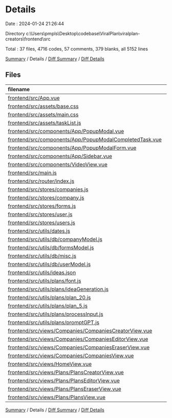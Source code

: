 # Details

Date : 2024-01-24 21:26:44

Directory c:\\Users\\pmpls\\Desktop\\codebase\\ViralPlan\\viralplan-creators\\frontend\\src

Total : 37 files,  4716 codes, 57 comments, 379 blanks, all 5152 lines

[Summary](results.md) / Details / [Diff Summary](diff.md) / [Diff Details](diff-details.md)

## Files
| filename | language | code | comment | blank | total |
| :--- | :--- | ---: | ---: | ---: | ---: |
| [frontend/src/App.vue](/frontend/src/App.vue) | vue | 376 | 0 | 25 | 401 |
| [frontend/src/assets/base.css](/frontend/src/assets/base.css) | CSS | 26 | 0 | 1 | 27 |
| [frontend/src/assets/main.css](/frontend/src/assets/main.css) | CSS | 28 | 0 | 7 | 35 |
| [frontend/src/assets/taskList.js](/frontend/src/assets/taskList.js) | JavaScript | 564 | 5 | 108 | 677 |
| [frontend/src/components/App/PopupModal.vue](/frontend/src/components/App/PopupModal.vue) | vue | 739 | 18 | 17 | 774 |
| [frontend/src/components/App/PopupModalCompletedTask.vue](/frontend/src/components/App/PopupModalCompletedTask.vue) | vue | 100 | 0 | 11 | 111 |
| [frontend/src/components/App/PopupModalForm.vue](/frontend/src/components/App/PopupModalForm.vue) | vue | 136 | 0 | 13 | 149 |
| [frontend/src/components/App/Sidebar.vue](/frontend/src/components/App/Sidebar.vue) | vue | 51 | 0 | 5 | 56 |
| [frontend/src/components/VideoView.vue](/frontend/src/components/VideoView.vue) | vue | 264 | 1 | 13 | 278 |
| [frontend/src/main.js](/frontend/src/main.js) | JavaScript | 26 | 0 | 5 | 31 |
| [frontend/src/router/index.js](/frontend/src/router/index.js) | JavaScript | 71 | 0 | 3 | 74 |
| [frontend/src/stores/companies.js](/frontend/src/stores/companies.js) | JavaScript | 8 | 0 | 2 | 10 |
| [frontend/src/stores/company.js](/frontend/src/stores/company.js) | JavaScript | 42 | 0 | 2 | 44 |
| [frontend/src/stores/forms.js](/frontend/src/stores/forms.js) | JavaScript | 8 | 0 | 1 | 9 |
| [frontend/src/stores/user.js](/frontend/src/stores/user.js) | JavaScript | 13 | 0 | 2 | 15 |
| [frontend/src/stores/users.js](/frontend/src/stores/users.js) | JavaScript | 8 | 0 | 2 | 10 |
| [frontend/src/utils/dates.js](/frontend/src/utils/dates.js) | JavaScript | 63 | 5 | 20 | 88 |
| [frontend/src/utils/db/companyModel.js](/frontend/src/utils/db/companyModel.js) | JavaScript | 106 | 0 | 7 | 113 |
| [frontend/src/utils/db/formsModel.js](/frontend/src/utils/db/formsModel.js) | JavaScript | 62 | 0 | 3 | 65 |
| [frontend/src/utils/db/misc.js](/frontend/src/utils/db/misc.js) | JavaScript | 246 | 1 | 19 | 266 |
| [frontend/src/utils/db/userModel.js](/frontend/src/utils/db/userModel.js) | JavaScript | 95 | 0 | 7 | 102 |
| [frontend/src/utils/ideas.json](/frontend/src/utils/ideas.json) | JSON | 22 | 0 | 1 | 23 |
| [frontend/src/utils/plans/font.js](/frontend/src/utils/plans/font.js) | JavaScript | 2 | 0 | 1 | 3 |
| [frontend/src/utils/plans/ideaGeneration.js](/frontend/src/utils/plans/ideaGeneration.js) | JavaScript | 124 | 0 | 14 | 138 |
| [frontend/src/utils/plans/plan_20.js](/frontend/src/utils/plans/plan_20.js) | JavaScript | 2 | 0 | 1 | 3 |
| [frontend/src/utils/plans/plan_5.js](/frontend/src/utils/plans/plan_5.js) | JavaScript | 2 | 0 | 1 | 3 |
| [frontend/src/utils/plans/processInput.js](/frontend/src/utils/plans/processInput.js) | JavaScript | 97 | 2 | 8 | 107 |
| [frontend/src/utils/plans/promptGPT.js](/frontend/src/utils/plans/promptGPT.js) | JavaScript | 176 | 25 | 10 | 211 |
| [frontend/src/views/Companies/CompaniesCreatorView.vue](/frontend/src/views/Companies/CompaniesCreatorView.vue) | vue | 172 | 0 | 10 | 182 |
| [frontend/src/views/Companies/CompaniesEditorView.vue](/frontend/src/views/Companies/CompaniesEditorView.vue) | vue | 123 | 0 | 9 | 132 |
| [frontend/src/views/Companies/CompaniesEraserView.vue](/frontend/src/views/Companies/CompaniesEraserView.vue) | vue | 31 | 0 | 3 | 34 |
| [frontend/src/views/Companies/CompaniesView.vue](/frontend/src/views/Companies/CompaniesView.vue) | vue | 53 | 0 | 5 | 58 |
| [frontend/src/views/HomeView.vue](/frontend/src/views/HomeView.vue) | vue | 284 | 0 | 13 | 297 |
| [frontend/src/views/Plans/PlansCreatorView.vue](/frontend/src/views/Plans/PlansCreatorView.vue) | vue | 346 | 0 | 15 | 361 |
| [frontend/src/views/Plans/PlansEditorView.vue](/frontend/src/views/Plans/PlansEditorView.vue) | vue | 122 | 0 | 5 | 127 |
| [frontend/src/views/Plans/PlansEraserView.vue](/frontend/src/views/Plans/PlansEraserView.vue) | vue | 45 | 0 | 3 | 48 |
| [frontend/src/views/Plans/PlansView.vue](/frontend/src/views/Plans/PlansView.vue) | vue | 83 | 0 | 7 | 90 |

[Summary](results.md) / Details / [Diff Summary](diff.md) / [Diff Details](diff-details.md)